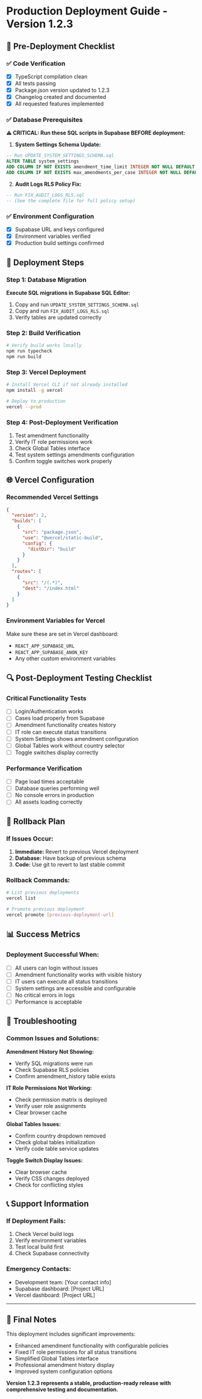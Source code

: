 # Production Deployment Guide - Version 1.2.3

## 🚀 Pre-Deployment Checklist

### ✅ Code Verification
- [x] TypeScript compilation clean
- [x] All tests passing
- [x] Package.json version updated to 1.2.3
- [x] Changelog created and documented
- [x] All requested features implemented

### ✅ Database Prerequisites
**⚠️ CRITICAL: Run these SQL scripts in Supabase BEFORE deployment:**

1. **System Settings Schema Update:**
```sql
-- Run UPDATE_SYSTEM_SETTINGS_SCHEMA.sql
ALTER TABLE system_settings 
ADD COLUMN IF NOT EXISTS amendment_time_limit INTEGER NOT NULL DEFAULT 24,
ADD COLUMN IF NOT EXISTS max_amendments_per_case INTEGER NOT NULL DEFAULT 5;
```

2. **Audit Logs RLS Policy Fix:**
```sql
-- Run FIX_AUDIT_LOGS_RLS.sql
-- (See the complete file for full policy setup)
```

### ✅ Environment Configuration
- [x] Supabase URL and keys configured
- [x] Environment variables verified
- [x] Production build settings confirmed

## 🔧 Deployment Steps

### Step 1: Database Migration
**Execute SQL migrations in Supabase SQL Editor:**
1. Copy and run `UPDATE_SYSTEM_SETTINGS_SCHEMA.sql`
2. Copy and run `FIX_AUDIT_LOGS_RLS.sql`
3. Verify tables are updated correctly

### Step 2: Build Verification
```bash
# Verify build works locally
npm run typecheck
npm run build
```

### Step 3: Vercel Deployment
```bash
# Install Vercel CLI if not already installed
npm install -g vercel

# Deploy to production
vercel --prod
```

### Step 4: Post-Deployment Verification
1. Test amendment functionality
2. Verify IT role permissions work
3. Check Global Tables interface
4. Test system settings amendments configuration
5. Confirm toggle switches work properly

## 🌐 Vercel Configuration

### Recommended Vercel Settings
```json
{
  "version": 2,
  "builds": [
    {
      "src": "package.json",
      "use": "@vercel/static-build",
      "config": {
        "distDir": "build"
      }
    }
  ],
  "routes": [
    {
      "src": "/(.*)",
      "dest": "/index.html"
    }
  ]
}
```

### Environment Variables for Vercel
Make sure these are set in Vercel dashboard:
- `REACT_APP_SUPABASE_URL`
- `REACT_APP_SUPABASE_ANON_KEY`
- Any other custom environment variables

## 🔍 Post-Deployment Testing Checklist

### Critical Functionality Tests
- [ ] Login/Authentication works
- [ ] Cases load properly from Supabase
- [ ] Amendment functionality creates history
- [ ] IT role can execute status transitions
- [ ] System Settings shows amendment configuration
- [ ] Global Tables work without country selector
- [ ] Toggle switches display correctly

### Performance Verification
- [ ] Page load times acceptable
- [ ] Database queries performing well
- [ ] No console errors in production
- [ ] All assets loading correctly

## 🚨 Rollback Plan

### If Issues Occur:
1. **Immediate:** Revert to previous Vercel deployment
2. **Database:** Have backup of previous schema
3. **Code:** Use git to revert to last stable commit

### Rollback Commands:
```bash
# List previous deployments
vercel list

# Promote previous deployment
vercel promote [previous-deployment-url]
```

## 📊 Success Metrics

### Deployment Successful When:
- [ ] All users can login without issues
- [ ] Amendment functionality works with visible history
- [ ] IT users can execute all status transitions
- [ ] System settings are accessible and configurable
- [ ] No critical errors in logs
- [ ] Performance is acceptable

## 🔧 Troubleshooting

### Common Issues and Solutions:

**Amendment History Not Showing:**
- Verify SQL migrations were run
- Check Supabase RLS policies
- Confirm amendment_history table exists

**IT Role Permissions Not Working:**
- Check permission matrix is deployed
- Verify user role assignments
- Clear browser cache

**Global Tables Issues:**
- Confirm country dropdown removed
- Check global tables initialization
- Verify code table service updates

**Toggle Switch Display Issues:**
- Clear browser cache
- Verify CSS changes deployed
- Check for conflicting styles

## 📞 Support Information

### If Deployment Fails:
1. Check Vercel build logs
2. Verify environment variables
3. Test local build first
4. Check Supabase connectivity

### Emergency Contacts:
- Development team: [Your contact info]
- Supabase dashboard: [Project URL]
- Vercel dashboard: [Project URL]

---

## 🎯 Final Notes

This deployment includes significant improvements:
- Enhanced amendment functionality with configurable policies
- Fixed IT role permissions for all status transitions
- Simplified Global Tables interface
- Professional amendment history display
- Improved system configuration options

**Version 1.2.3 represents a stable, production-ready release with comprehensive testing and documentation.**